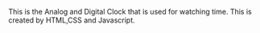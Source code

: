 This is the Analog and Digital Clock that is used for watching time. This is created by HTML,CSS and Javascript.
